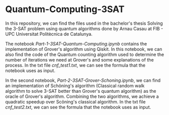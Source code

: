 # Quantum-Computing-3SAT

In this repository, we can find the files used in the bachelor's thesis Solving the 3-SAT problem using quantum algorithms done by Arnau Casau at FIB - UPC Universitat Politècnica de Catalunya.

The notebook *Part-1-3SAT-Quantum-Computing.ipynb* contains the implementation of Grover's algorithm using Qiskit. In this notebook, we can also find the code of the Quantum counting algorithm used to determine the number of iterations we need at Grover's and some explanations of the process. In the txt file  *cnf_test1.txt*, we can see the formula that the notebook uses as input.

In the second notebook, *Part-2-3SAT-Grover-Schoning.ipynb*, we can find an implementation of Schöning's algorithm (Classical random walk algorithm to solve 3-SAT better than Grover's quantum algorithm) as the oracle of Grover's algorithm. Combining the two algorithms, we achieve a quadratic speedup over Scöning's classical algorithm. In the txt file *cnf_test2.txt*, we can see the formula that the notebook uses as input.
